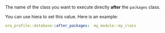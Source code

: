 The name of the class you want to execute directly **after** the `packages` class.

You can use hiera to set this value. Here is an example:

```yaml
ora_profile::database::after_packages:  my_module::my_class
```
